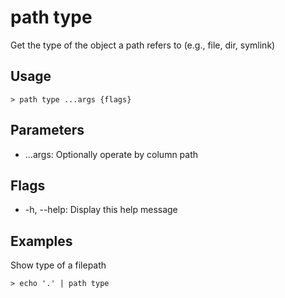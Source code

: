 # path type
Get the type of the object a path refers to (e.g., file, dir, symlink)

## Usage
```shell
> path type ...args {flags} 
 ```

## Parameters
* ...args: Optionally operate by column path

## Flags
* -h, --help: Display this help message

## Examples
  Show type of a filepath
```shell
> echo '.' | path type
 ```

